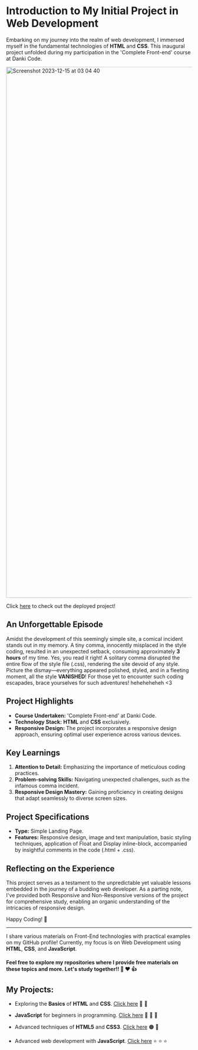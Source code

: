 # Introduction to My Initial Project in Web Development
Embarking on my journey into the realm of web development, I immersed myself in the fundamental technologies of **HTML** and **CSS**. This inaugural project unfolded during my participation in the 'Complete Front-end' course at Danki Code.

<img width="1439" alt="Screenshot 2023-12-15 at 03 04 40" src="https://github.com/Shellyda/simple-html-css-onepage/assets/69990297/6d3f9540-55da-4bf8-a2ab-51e1b6da8c3d">



Click [here](https://shellyda.github.io/simple-html-css-onepage/) to check out the deployed project!

## An Unforgettable Episode

Amidst the development of this seemingly simple site, a comical incident stands out in my memory. A tiny comma, innocently misplaced in the style coding, resulted in an unexpected setback, consuming approximately **3 hours** of my time. Yes, you read it right! A solitary comma disrupted the entire flow of the style file (.css), rendering the site devoid of any style. Picture the dismay—everything appeared polished, styled, and in a fleeting moment, all the style **VANISHED**! For those yet to encounter such coding escapades, brace yourselves for such adventures! heheheheheh <3

## Project Highlights

- **Course Undertaken:** 'Complete Front-end' at Danki Code.
- **Technology Stack:** **HTML** and **CSS** exclusively.
- **Responsive Design:** The project incorporates a responsive design approach, ensuring optimal user experience across various devices.

## Key Learnings

1. **Attention to Detail:** Emphasizing the importance of meticulous coding practices.
2. **Problem-solving Skills:** Navigating unexpected challenges, such as the infamous comma incident.
3. **Responsive Design Mastery:** Gaining proficiency in creating designs that adapt seamlessly to diverse screen sizes.

## Project Specifications

- **Type:** Simple Landing Page.
- **Features:** Responsive design, image and text manipulation, basic styling techniques, application of Float and Display inline-block, accompanied by insightful comments in the code (.html + .css).

## Reflecting on the Experience

This project serves as a testament to the unpredictable yet valuable lessons embedded in the journey of a budding web developer. As a parting note, I've provided both Responsive and Non-Responsive versions of the project for comprehensive study, enabling an organic understanding of the intricacies of responsive design.

Happy Coding! 🚀

* * * * *

I share various materials on Front-End technologies with practical examples on my GitHub profile! Currently, my focus is on Web Development using **HTML**, **CSS**, and **JavaScript**.

#### Feel free to explore my repositories where I provide free materials on these topics and more. Let's study together!! :slightly_smiling_face: :heart: :+1:

## My Projects:

- Exploring the **Basics** of **HTML** and **CSS**. [Click here](https://github.com/Shellyda/studies-html-css-basic) :orange_heart: :blue_heart:

- **JavaScript** for beginners in programming. [Click here](https://github.com/Shellyda/studies-javascript-basic) :yellow_heart: :yellow_heart: :yellow_heart:

- Advanced techniques of **HTML5** and **CSS3**. [Click here](https://github.com/Shellyda/studies-html-css-advanced) :orange_circle: :large_blue_circle:

- Advanced web development with **JavaScript**. [Click here](https://github.com/Shellyda/studies-javascript-advanced) :star: :star: :star:

